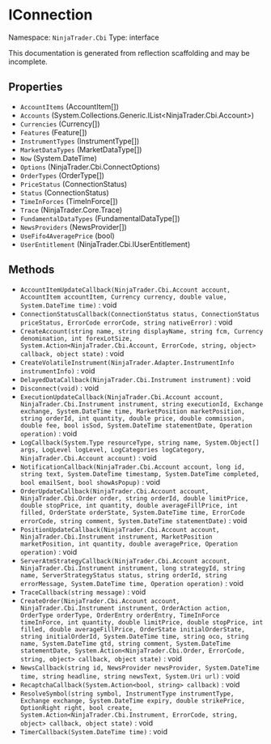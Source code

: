 # IConnection

Namespace: `NinjaTrader.Cbi`
Type: interface

This documentation is generated from reflection scaffolding and may be incomplete.

## Properties
- `AccountItems` (AccountItem[])
- `Accounts` (System.Collections.Generic.IList<NinjaTrader.Cbi.Account>)
- `Currencies` (Currency[])
- `Features` (Feature[])
- `InstrumentTypes` (InstrumentType[])
- `MarketDataTypes` (MarketDataType[])
- `Now` (System.DateTime)
- `Options` (NinjaTrader.Cbi.ConnectOptions)
- `OrderTypes` (OrderType[])
- `PriceStatus` (ConnectionStatus)
- `Status` (ConnectionStatus)
- `TimeInForces` (TimeInForce[])
- `Trace` (NinjaTrader.Core.Trace)
- `FundamentalDataTypes` (FundamentalDataType[])
- `NewsProviders` (NewsProvider[])
- `UseFifo4AveragePrice` (bool)
- `UserEntitlement` (NinjaTrader.Cbi.IUserEntitlement)

## Methods
- `AccountItemUpdateCallback(NinjaTrader.Cbi.Account account, AccountItem accountItem, Currency currency, double value, System.DateTime time)` : void
- `ConnectionStatusCallback(ConnectionStatus status, ConnectionStatus priceStatus, ErrorCode errorCode, string nativeError)` : void
- `CreateAccount(string name, string displayName, string fcm, Currency denomination, int forexLotSize, System.Action<NinjaTrader.Cbi.Account, ErrorCode, string, object> callback, object state)` : void
- `CreateVolatileInstrument(NinjaTrader.Adapter.InstrumentInfo instrumentInfo)` : void
- `DelayedDataCallback(NinjaTrader.Cbi.Instrument instrument)` : void
- `Disconnect(void)` : void
- `ExecutionUpdateCallback(NinjaTrader.Cbi.Account account, NinjaTrader.Cbi.Instrument instrument, string executionId, Exchange exchange, System.DateTime time, MarketPosition marketPosition, string orderId, int quantity, double price, double commission, double fee, bool isSod, System.DateTime statementDate, Operation operation)` : void
- `LogCallback(System.Type resourceType, string name, System.Object[] args, LogLevel logLevel, LogCategories logCategory, NinjaTrader.Cbi.Account account)` : void
- `NotificationCallback(NinjaTrader.Cbi.Account account, long id, string text, System.DateTime timestamp, System.DateTime completed, bool emailSent, bool showAsPopup)` : void
- `OrderUpdateCallback(NinjaTrader.Cbi.Account account, NinjaTrader.Cbi.Order order, string orderId, double limitPrice, double stopPrice, int quantity, double averageFillPrice, int filled, OrderState orderState, System.DateTime time, ErrorCode errorCode, string comment, System.DateTime statementDate)` : void
- `PositionUpdateCallback(NinjaTrader.Cbi.Account account, NinjaTrader.Cbi.Instrument instrument, MarketPosition marketPosition, int quantity, double averagePrice, Operation operation)` : void
- `ServerAtmStrategyCallback(NinjaTrader.Cbi.Account account, NinjaTrader.Cbi.Instrument instrument, long strategyId, string name, ServerStrategyStatus status, string orderId, string errorMessage, System.DateTime time, Operation operation)` : void
- `TraceCallback(string message)` : void
- `CreateOrder(NinjaTrader.Cbi.Account account, NinjaTrader.Cbi.Instrument instrument, OrderAction action, OrderType orderType, OrderEntry orderEntry, TimeInForce timeInForce, int quantity, double limitPrice, double stopPrice, int filled, double averageFillPrice, OrderState initialOrderState, string initialOrderId, System.DateTime time, string oco, string name, System.DateTime gtd, string comment, System.DateTime statementDate, System.Action<NinjaTrader.Cbi.Order, ErrorCode, string, object> callback, object state)` : void
- `NewsCallback(string id, NewsProvider newsProvider, System.DateTime time, string headline, string newsText, System.Uri url)` : void
- `RecaptchaCallback(System.Action<bool, string> callback)` : void
- `ResolveSymbol(string symbol, InstrumentType instrumentType, Exchange exchange, System.DateTime expiry, double strikePrice, OptionRight right, bool create, System.Action<NinjaTrader.Cbi.Instrument, ErrorCode, string, object> callback, object state)` : void
- `TimerCallback(System.DateTime time)` : void
